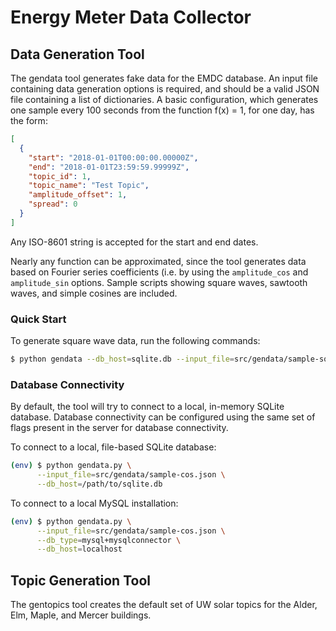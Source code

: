 # Energy Meter Data Collector

## Data Generation Tool

The gendata tool generates fake data for the EMDC database. An input file
containing data generation options is required, and should be a valid JSON file
containing a list of dictionaries. A basic configuration, which generates one
sample every 100 seconds from the function f(x) = 1, for one day, has the form:

```json
[
  {
    "start": "2018-01-01T00:00:00.00000Z",
    "end": "2018-01-01T23:59:59.99999Z",
    "topic_id": 1,
    "topic_name": "Test Topic",
    "amplitude_offset": 1,
    "spread": 0
  }
]
```

Any ISO-8601 string is accepted for the start and end dates.

Nearly any function can be approximated, since the tool generates data based on
Fourier series coefficients (i.e. by using the `amplitude_cos` and
`amplitude_sin` options. Sample scripts showing square waves, sawtooth waves,
and simple cosines are included.

### Quick Start

To generate square wave data, run the following commands:

```bash
$ python gendata --db_host=sqlite.db --input_file=src/gendata/sample-square.json
```

### Database Connectivity

By default, the tool will try to connect to a local, in-memory SQLite database.
Database connectivity can be configured using the same set of flags present in
the server for database connectivity.

To connect to a local, file-based SQLite database:

```bash
(env) $ python gendata.py \
      --input_file=src/gendata/sample-cos.json \
      --db_host=/path/to/sqlite.db
```

To connect to a local MySQL installation:

```bash
(env) $ python gendata.py \
      --input_file=src/gendata/sample-cos.json \
      --db_type=mysql+mysqlconnector \
      --db_host=localhost
```

## Topic Generation Tool

The gentopics tool creates the default set of UW solar topics for the Alder,
Elm, Maple, and Mercer buildings.
